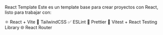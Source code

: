 React Template
Este es un template base para crear proyectos con React, listo para trabajar con:

⚛️ React + Vite
🎨 TailwindCSS
✅ ESLint
💅 Prettier
🧪 Vitest + React Testing Library
🌐 React Router
